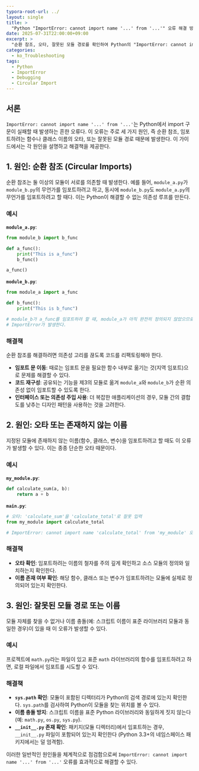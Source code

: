 ```yaml
---
typora-root-url: ../
layout: single
title: >
  "Python "ImportError: cannot import name '...' from '...'" 오류 해결 방법"
date: 2025-07-31T22:00:00+09:00
excerpt: >
  "순환 참조, 오타, 잘못된 모듈 경로를 확인하여 Python의 "ImportError: cannot import name '...' from '...'" 오류를 해결하세요."
categories:
  - ko_Troubleshooting
tags:
  - Python
  - ImportError
  - Debugging
  - Circular Import
---
```


## 서론

`ImportError: cannot import name '...' from '...'`는 Python에서 import 구문이 실패할 때 발생하는 흔한 오류다. 이 오류는 주로 세 가지 원인, 즉 순환 참조, 임포트하려는 함수나 클래스 이름의 오타, 또는 잘못된 모듈 경로 때문에 발생한다. 이 가이드에서는 각 원인을 설명하고 해결책을 제공한다.

## 1. 원인: 순환 참조 (Circular Imports)

순환 참조는 둘 이상의 모듈이 서로를 의존할 때 발생한다. 예를 들어, `module_a.py`가 `module_b.py`의 무언가를 임포트하려고 하고, 동시에 `module_b.py`도 `module_a.py`의 무언가를 임포트하려고 할 때다. 이는 Python이 해결할 수 없는 의존성 루프를 만든다.

### 예시

**`module_a.py`**:
```python
from module_b import b_func

def a_func():
    print("This is a_func")
    b_func()

a_func()
```

**`module_b.py`**:
```python
from module_a import a_func

def b_func():
    print("This is b_func")

# module_b가 a_func를 임포트하려 할 때, module_a가 아직 완전히 정의되지 않았으므로
# ImportError가 발생한다.
```

### 해결책

순환 참조를 해결하려면 의존성 고리를 끊도록 코드를 리팩토링해야 한다.

- **임포트 문 이동**: 때로는 임포트 문을 필요한 함수 내부로 옮기는 것(지역 임포트)으로 문제를 해결할 수 있다.
- **코드 재구성**: 공유되는 기능을 제3의 모듈로 옮겨 `module_a`와 `module_b`가 순환 의존성 없이 임포트할 수 있도록 한다.
- **인터페이스 또는 의존성 주입 사용**: 더 복잡한 애플리케이션의 경우, 모듈 간의 결합도를 낮추는 디자인 패턴을 사용하는 것을 고려한다.

## 2. 원인: 오타 또는 존재하지 않는 이름

지정된 모듈에 존재하지 않는 이름(함수, 클래스, 변수)을 임포트하려고 할 때도 이 오류가 발생할 수 있다. 이는 종종 단순한 오타 때문이다.

### 예시

**`my_module.py`**:
```python
def calculate_sum(a, b):
    return a + b
```

**`main.py`**:
```python
# 오타: 'calculate_sum'을 'calculate_total'로 잘못 입력
from my_module import calculate_total 

# ImportError: cannot import name 'calculate_total' from 'my_module' 오류 발생
```

### 해결책

- **오타 확인**: 임포트하려는 이름의 철자를 주의 깊게 확인하고 소스 모듈의 정의와 일치하는지 확인한다.
- **이름 존재 여부 확인**: 해당 함수, 클래스 또는 변수가 임포트하려는 모듈에 실제로 정의되어 있는지 확인한다.

## 3. 원인: 잘못된 모듈 경로 또는 이름

모듈 자체를 찾을 수 없거나 이름 충돌(예: 스크립트 이름이 표준 라이브러리 모듈과 동일한 경우)이 있을 때 이 오류가 발생할 수 있다.

### 예시

프로젝트에 `math.py`라는 파일이 있고 표준 `math` 라이브러리의 함수를 임포트하려고 하면, 로컬 파일에서 임포트를 시도할 수 있다.

### 해결책

- **`sys.path` 확인**: 모듈이 포함된 디렉터리가 Python의 검색 경로에 있는지 확인한다. `sys.path`를 검사하여 Python이 모듈을 찾는 위치를 볼 수 있다.
- **이름 충돌 방지**: 스크립트 이름을 표준 Python 라이브러리와 동일하게 짓지 않는다 (예: `math.py`, `os.py`, `sys.py`).
- **`__init__.py` 존재 확인**: 패키지(모듈 디렉터리)에서 임포트하는 경우, `__init__.py` 파일이 포함되어 있는지 확인한다 (Python 3.3+의 네임스페이스 패키지에서는 덜 엄격함).

이러한 일반적인 원인들을 체계적으로 점검함으로써 `ImportError: cannot import name '...' from '...'` 오류를 효과적으로 해결할 수 있다.

```
